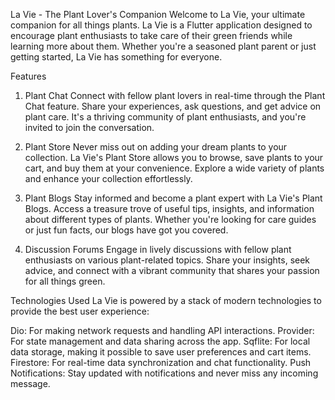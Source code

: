 La Vie - The Plant Lover's Companion
Welcome to La Vie, your ultimate companion for all things plants. La Vie is a Flutter application designed to encourage plant enthusiasts to take care of their green friends while learning more about them. Whether you're a seasoned plant parent or just getting started, La Vie has something for everyone.

Features
1. Plant Chat
Connect with fellow plant lovers in real-time through the Plant Chat feature. Share your experiences, ask questions, and get advice on plant care. It's a thriving community of plant enthusiasts, and you're invited to join the conversation.

2. Plant Store
Never miss out on adding your dream plants to your collection. La Vie's Plant Store allows you to browse, save plants to your cart, and buy them at your convenience. Explore a wide variety of plants and enhance your collection effortlessly.

3. Plant Blogs
Stay informed and become a plant expert with La Vie's Plant Blogs. Access a treasure trove of useful tips, insights, and information about different types of plants. Whether you're looking for care guides or just fun facts, our blogs have got you covered.

4. Discussion Forums
Engage in lively discussions with fellow plant enthusiasts on various plant-related topics. Share your insights, seek advice, and connect with a vibrant community that shares your passion for all things green.

Technologies Used
La Vie is powered by a stack of modern technologies to provide the best user experience:

Dio: For making network requests and handling API interactions.
Provider: For state management and data sharing across the app.
Sqflite: For local data storage, making it possible to save user preferences and cart items.
Firestore: For real-time data synchronization and chat functionality.
Push Notifications: Stay updated with notifications and never miss any incoming message.
